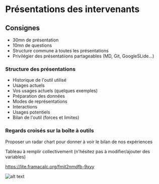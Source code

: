 # Présentations des intervenants

## Consignes 

* 30mn de présentation
* 10mn de questions
* Structure commune à toutes les présentations
* Privilégier des présentatiions partageables (MD, Git, GoogleSLide...)

### Structure des présentations

* Historique de l'outil utilisé
* Usages actuels
* Vos usages actuels (quelques exemples)
* Préparation des données
* Modes de représentations
* Interactions
* Usages potentiels
* Bilan de l'outil (forces et limites)

### Regards croisés sur la boîte à outils

Proposer un radar chart pour donner à voir le bilan de nos expériences

Tableau à remplir collectivement (n'hésitez pas à modifier/ajouter des variables)

https://lite.framacalc.org/fmit2nmdfb-9xyy

![alt text](https://raw.githubusercontent.com/magisAR9/JEGeovizRennes/main/Pr%C3%A9sentations/Benchmarking.PNG)
